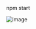 npm start

![image](https://github.com/user-attachments/assets/dde1c6f1-fdc2-474f-901c-bb56b7816ce3)
